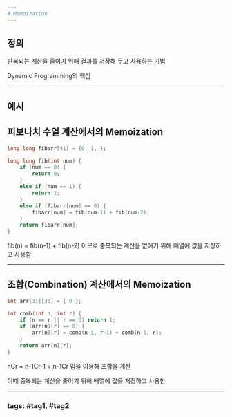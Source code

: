 ```yaml
---
# Memoization
---
```


## 정의

반복되는 계산을 줄이기 위해 결과를 저장해 두고 사용하는 기법

Dynamic Programming의 핵심

---

## 예시

## 피보나치 수열 계산에서의 Memoization

```cpp
long long fibarr[41] = {0, 1, };

long long fib(int num) {
    if (num == 0) {
        return 0;
    }
    else if (num == 1) {
        return 1;
    }
    else if (fibarr[num] == 0) {
        fibarr[num] = fib(num-1) + fib(num-2);
    }
    return fibarr[num];
}
```

fib(n) = fib(n-1) + fib(n-2) 이므로 중복되는 계산을 없애기 위해 배열에 값을 저장하고 사용함

---

## 조합(Combination) 계산에서의 Memoization

```cpp
int arr[31][31] = { 0 };

int comb(int n, int r) {
	if (n == r || r == 0) return 1;
	if (arr[n][r] == 0) {
		arr[n][r] = comb(n-1, r-1) + comb(n-1, r);
	}
	return arr[n][r];
}
```

nCr = n-1Cr-1 + n-1Cr 임을 이용해 조합을 계산

이때 중복되는 계산을 줄이기 위해 배열에 값을 저장하고 사용함

---
### tags: #tag1, #tag2